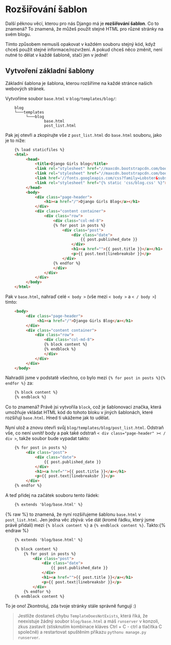 # Rozšiřování šablon

Další pěknou věcí, kterou pro nás Django má je **rozšiřování šablon**. Co to znamená? To znamená, že můžeš použít stejné HTML pro různé stránky na svém blogu.

Tímto způsobem nemusíš opakovat v každém souboru stejný kód, když chceš použít stejné informace/rozvržení. A pokud chceš něco změnit, není nutné to dělat v každé šabloně, stačí jen v jedné!

## Vytvoření základní šablony

Základní šablona je šablona, kterou rozšíříme na každé stránce našich webových stránek.

Vytvoříme soubor `base.html` v `blog/templates/blog/`:

```
    blog
    └───templates
         └───blog
                 base.html
                 post_list.html
```  

Pak jej otevři a zkopírujte vše z `post_list.html` do `base.html` souboru, jako je to níže:

```html
    {% load staticfiles %}
    <html>
         <head>
             <title>Django Girls blog</title>
             <link rel="stylesheet" href="//maxcdn.bootstrapcdn.com/bootstrap/3.2.0/css/bootstrap.min.css">
             <link rel="stylesheet" href="//maxcdn.bootstrapcdn.com/bootstrap/3.2.0/css/bootstrap-theme.min.css">
             <link href='//fonts.googleapis.com/css?family=Lobster&subset=latin,latin-ext' rel='stylesheet' type='text/css'>
             <link rel="stylesheet" href="{% static 'css/blog.css' %}">
         </head>
         <body>
             <div class="page-header">
                 <h1><a href="/">Django Girls Blog</a></h1>
             </div>
             <div class="content container">
                 <div class="row">
                     <div class="col-md-8">
                     {% for post in posts %}
                         <div class="post">
                             <div class="date">
                                 {{ post.published_date }}
                             </div>
                             <h1><a href="">{{ post.title }}</a></h1>
                             <p>{{ post.text|linebreaksbr }}</p>
                         </div>
                     {% endfor %}
                     </div>
                 </div>
             </div>
         </body>
    </html>
```  

Pak v `base.html`, nahraď celé `< body >` (vše mezi `< body >` a `< / body >`) tímto:

```html
    <body>
         <div class="page-header">
              <h1><a href="/">Django Girls Blog</a></h1>
         </div>
         <div class="content container">
             <div class="row">
                 <div class="col-md-8">
                 {% block content %}
                 {% endblock %}
                 </div>
             </div>
         </div>
    </body>
```    

Nahradili jsme v podstatě všechno, co bylo mezi `{% for post in posts %}{% endfor %}` za:

```html
    {% block content %}
    {% endblock %}
```    

Co to znamená? Právě jsi vytvořila `block`, což je šablonovací značka, která umožňuje vkládat HTML kód do tohoto bloku v jiných šablonách, které rozšiřují `base.html`. Hned ti ukážeme jak to udělat.

Nyní ulož a znovu otevři svůj `blog/templates/blog/post_list.html`. Odstraň vše, co není uvnitř body a pak také odstraň `< div class="page-header" >< / div >`, takže soubor bude vypadat takto:

```html
    {% for post in posts %}
         <div class="post">
             <div class="date">
                 {{ post.published_date }}
             </div>
             <h1><a href="">{{ post.title }}</a></h1>
             <p>{{ post.text|linebreaksbr }}</p>
         </div>
    {% endfor %}
```    

A teď přidej na začátek souboru tento řádek:

```html
    {% extends 'blog/base.html' %}
```    

{% raw %} to znamená, že nyní rozšiřujeme šablonu `base.html` v `post_list.html`. Jen jedna věc zbývá: vše dát (kromě řádku, který jsme právě přidali) mezi `{% block content %}` a `{% endblock content %}`. Takto:{% endraw %}

```html
    {% extends 'blog/base.html' %}

    {% block content %}
        {% for post in posts %}
            <div class="post">
                <div class="date">
                    {{ post.published_date }}
                </div>
                <h1><a href="">{{ post.title }}</a></h1>
                <p>{{ post.text|linebreaksbr }}</p>
            </div>
        {% endfor %}
    {% endblock content %}
```  

To je ono! Zkontroluj, zda tvoje stránky stále správně fungují :)

> Jestliže dostaneš chybu `TemplateDoesNotExists`, která říká, že neexistuje žádný soubor `blog/base.html` a máš `runserver` v konzoli, zkus zastavit (stisknutím kombinace kláves Ctrl + C - ctrl a tlačítka C společně) a restartovat spuštěním příkazu `pythonu manage.py runserver`.
